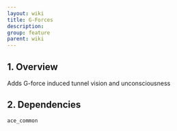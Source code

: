 ```yaml
---
layout: wiki
title: G-Forces
description: 
group: feature
parent: wiki
---
```


## 1. Overview

Adds G-force induced tunnel vision and unconsciousness

## 2. Dependencies

`ace_common`
